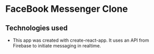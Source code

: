 # FaceBook Messenger Clone

## Technologies used

- This app was created with create-react-app. It uses an API from Firebase to initiate messaging in realtime.
